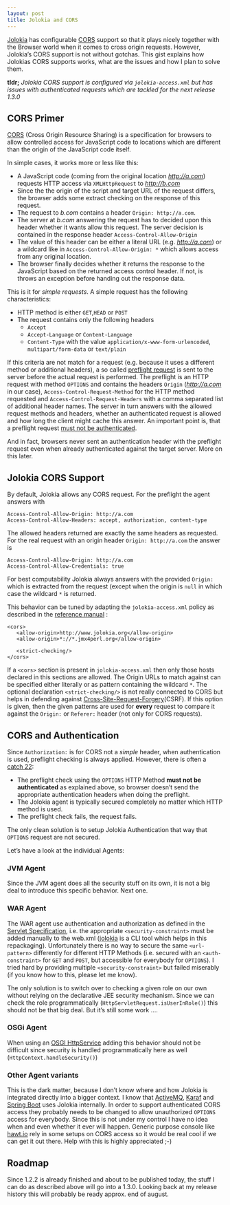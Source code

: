 ```yaml
---
layout: post
title: Jolokia and CORS
---
```

[Jolokia][1] has configurable [CORS][2] support so that it plays nicely together with the Browser world when it comes to cross origin requests. However, Jolokia’s CORS support is not without gotchas. This gist explains how Jolokias CORS supports works, what are the issues and how I plan to solve them. 

**tldr;** *Jolokia CORS support is configured via `jolokia-access.xml` but has issues with authenticated requests which are tackled for the next release 1.3.0*

## CORS Primer

[CORS][3] (Cross Origin Resource Sharing) is a specification for browsers to allow controlled access for JavaScript code to locations which are different than the origin of the JavaScript code itself. 

In simple cases, it works more or less like this:

* A JavaScript code (coming from the original location *http://a.com*) requests HTTP access via `XMLHttpRequest` to *http://b.com*
* Since the the origin of the script and target URL of the request differs, the browser adds some extract checking on the response of this request.
* The request to *b.com* contains a header `Origin: http://a.com`. 
* The server at *b.com* answering the request has to decided upon this header whether it wants allow this request. The server decision is contained in the response header `Access-Control-Allow-Origin`
* The value of this header can be either a literal URL (e.g. *http://a.com*) or a wildcard like in `Access-Control-Allow-Origin: *` which allows access from any original location.
* The browser finally decides whether it returns the response to the JavaScript based on the returned access control header. If not, is throws an exception before handing out the response data.

This is it for *simple requests*. A simple request has the following characteristics:

* HTTP method is either `GET`,`HEAD` or `POST`
* The request contains only the following headers
	* `Accept`
	* `Accept-Language` or `Content-Language`
	* `Content-Type` with the value `application/x-www-form-urlencoded`, `multipart/form-data` or `text/plain`

If this criteria are not match for a request (e.g. because it uses a different method or additional headers), a so called [preflight request][4] is sent to the server before the actual request is performed. The preflight is an HTTP request with method `OPTIONS` and contains the headers `Origin` (*http://a.com* in our case), `Access-Control-Request-Method` for the HTTP method requested and `Access-Control-Request-Headers` with a comma separated list of additional header names. The server in turn answers with the allowed request methods and headers, whether an authenticated request is allowed and how long the client might cache this answer. An important point is, that a preflight request [must not be authenticated][5]. 

And in fact, browsers never sent an authentication header with the preflight request even when already authenticated against the target server. More on this later.

## Jolokia CORS Support

By default, Jolokia allows any CORS request. For the preflight the agent answers with
 
	Access-Control-Allow-Origin: http://a.com
	Access-Control-Allow-Headers: accept, authorization, content-type

The allowed headers returned are exactly the same headers as requested. For the real request with an origin header `Origin: http://a.com` the answer is

	Access-Control-Allow-Origin: http://a.com
	Access-Control-Allow-Credentials: true

For best computability Jolokia always answers with the provided `Origin:` which is extracted from the request (except when the origin is `null` in which case the wildcard `*` is returned. 

This behavior can be tuned by adapting the `jolokia-access.xml` policy as described in the [reference manual][6] :

	<cors>
	   <allow-origin>http://www.jolokia.org</allow-origin>
	   <allow-origin>*://*.jmx4perl.org</allow-origin>
	   
	   <strict-checking/>
	</cors>

If a `<cors>` section is present in `jolokia-access.xml` then only those hosts declared in this sections are allowed. The Origin URLs to match against can be specified either literally or as pattern containing the wildcard `*`.  The optional declaration `<strict-checking/>` is not really connected to CORS but helps in defending against [Cross-Site-Request-Forgery][7](CSRF). If this option is given, then the given patterns are used for **every** request to compare it against the `Origin:` or `Referer:` header (not only for CORS requests).
 
## CORS and Authentication

Since `Authorization:` is for CORS not a *simple* header, when authentication is used, preflight checking is always applied. However, there is often a [catch 22][8]:

* The preflight check using the `OPTIONS` HTTP Method **must not be authenticated** as explained above, so browser doesn’t send the appropriate authentication headers when doing the preflight.
* The Jolokia agent is typically secured completely no matter which HTTP method is used. 
* The preflight check fails, the request fails. 

The only clean solution is to setup Jolokia Authentication that way that `OPTIONS` request are not secured. 

Let’s have a look at the individual Agents:

### JVM Agent

Since the JVM agent does all the security stuff on its own, it is not a big deal to introduce this specific behavior. Next one.

### WAR Agent

The WAR agent use authentication and authorization as defined in the [Servlet Specification][9], i.e. the appropriate `<security-constraint>` must be added manually to the web.xml ([jolokia][10] is  a CLI tool which helps in this repackaging). Unfortunately there is no way to secure the same `<url-pattern>` differently for different HTTP Methods (i.e. secured with an `<auth-constraint>` for `GET` and `POST`, but accessible for everybody for `OPTIONS`). I tried hard by providing multiple `<security-constraint>` but failed miserably (if you know how to this, please let me know).

The only solution is to switch over to checking a given role on our own without relying on the declarative JEE security mechanism. Since we can check the role programmatically (`HttpServletRequest.isUserInRole()`) this should not be that big deal. But it’s still some work ….

### OSGi Agent

When using an [OSGI HttpService][11] adding this behavior should not be difficult since security is handled programmatically here as well (`HttpContext.handleSecurity()`)

### Other Agent variants

This is the dark matter, because I don’t know where and how Jolokia is integrated directly into a bigger context. I know that [ActiveMQ][12], [Karaf][13] and [Spring Boot][14] uses Jolokia internally. In order to support authenticated CORS access they probably needs to be changed to allow unauthorized `OPTIONS` access for everybody. Since this is not under my control I have no idea when and even whether it ever will happen. Generic purpose console like [hawt.io][15] rely in some setups on CORS access so it would be real cool if we can get it out there. Help with this is highly appreciated ;-)

## Roadmap

Since 1.2.2 is already finished and about to be published today, the stuff I can do as described above will go into a 1.3.0. Looking back at my release history this will probably be ready approx. end of august.


[1]: http://www.jolokia.org
[2]: http://www.w3.org/TR/cors/
[3]: http://www.w3.org/TR/cors/
[4]: http://www.w3.org/TR/cors/#resource-preflight-requests
[5]: http://www.w3.org/TR/cors/#cross-origin-request-with-preflight-0
[6]: http://www.jolokia.org/reference/html/security.html#security-policy
[7]: http://de.wikipedia.org/wiki/Cross-Site-Request-Forgery
[8]: https://code.google.com/p/twitter-api/issues/detail?id=2273
[9]: https://jcp.org/aboutJava/communityprocess/final/jsr315/
[10]: http://search.cpan.org/~roland/jmx4perl/scripts/jolokia
[11]: http://www.osgi.org/javadoc/r4v42/org/osgi/service/http/HttpService.html
[12]: http://activemq.apache.org/rest.html
[13]: http://karaf.apache.org/manual/latest/users-guide/monitoring.html
[14]: https://github.com/spring-projects/spring-boot/blob/master/spring-boot-docs/src/main/asciidoc/production-ready-features.adoc
[15]: http://hawt.io
